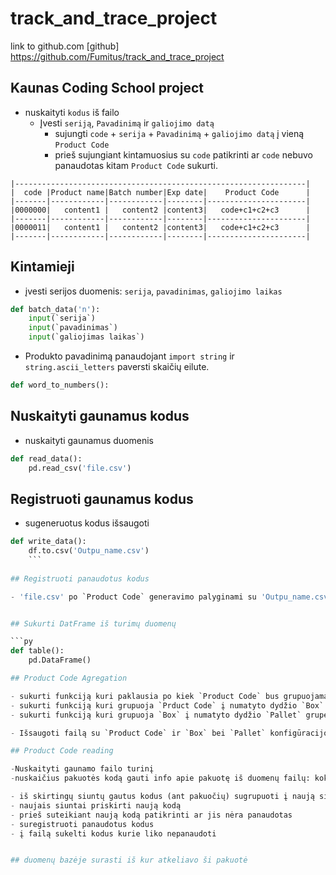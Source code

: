 # track_and_trace_project
link to github.com [github]
https://github.com/Fumitus/track_and_trace_project
## Kaunas Coding School project

- nuskaityti `kodus` iš failo
    - Įvesti `seriją`, `Pavadinimą` ir `galiojimo datą`
        - sujungti `code` + `serija` + `Pavadinimą` + `galiojimo datą` į vieną `Product Code`
        - prieš sujungiant kintamuosius su `code` patikrinti ar `code` nebuvo panaudotas kitam `Product Code` sukurti.


```
|-----------------------------------------------------------------|
|  code |Product name|Batch number|Exp date|    Product Code      |
|-------|------------|------------|--------|----------------------|
|0000000|   content1 |   content2 |content3|   code+c1+c2+c3      |
|-------|------------|------------|--------|----------------------|
|0000011|   content1 |   content2 |content3|   code+c1+c2+c3      |
|-------|------------|------------|--------|----------------------|
```

## Kintamieji
- įvesti serijos duomenis: `serija`, `pavadinimas`, `galiojimo laikas`

```py
def batch_data('n'):
    input(`serija`)
    input(`pavadinimas`)
    input(`galiojimas laikas`)
```
- Produkto pavadinimą panaudojant `import string` ir `string.ascii_letters` paversti skaičių eilute.
```py
def word_to_numbers():
```
## Nuskaityti gaunamus kodus

- nuskaityti gaunamus duomenis
```py
def read_data():
    pd.read_csv('file.csv')
```


## Registruoti gaunamus kodus
- sugeneruotus kodus išsaugoti
```py
def write_data():
    df.to.csv('Outpu_name.csv')
    ```
    
## Registruoti panaudotus kodus

- 'file.csv' po `Product Code` generavimo palyginami su 'Outpu_name.csv' duomenimis ir gaunama ataskaita kurie kodai sunaudoti generuojant 'Outpu_name.csv' ir kiek jų liko nepanaudotų 'file.csv'


## Sukurti DatFrame iš turimų duomenų

```py
def table():
    pd.DataFrame()

## Product Code Agregation

- sukurti funkciją kuri paklausia po kiek `Product Code` bus grupuojamą vienoje `Box` grupėje ir kiek `Box` bus `Pallet` grupėje.
- sukurti funkciją kuri grupuoja `Prduct Code` į numatyto dydžio `Box` grupę.
- sukurti funkciją kuri grupuoja `Box` į numatyto dydžio `Pallet` grupę.

- Išsaugoti failą su `Product Code` ir `Box` bei `Pallet` konfigūracijomis/kiekiais.

## Product Code reading

-Nuskaityti gaunamo failo turinį
-nuskaičius pakuotės kodą gauti info apie pakuotę iš duomenų failų: koks Product, Batch, expire date

- iš skirtingų siuntų gautus kodus (ant pakuočių) sugrupuoti į naują siuntą
- naujais siuntai priskirti naują kodą
- prieš suteikiant naują kodą patikrinti ar jis nėra panaudotas
- suregistruoti panaudotus kodus
- į failą sukelti kodus kurie liko nepanaudoti


## duomenų bazėje surasti iš kur atkeliavo ši pakuotė

